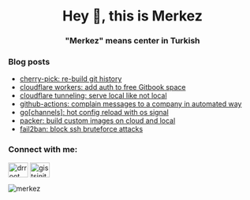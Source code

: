<h1 align="center">Hey 👋, this is Merkez</h1>
<h3 align="center">"Merkez" means center in Turkish</h3>


### Blog posts
<!-- BLOG-POST-LIST:START -->
- [cherry-pick: re-build git history](https://mrturkmen.com/posts/cherry-pick/)
- [cloudflare workers: add auth to free Gitbook space](https://mrturkmen.com/posts/cloudflare-workers/)
- [cloudflare tunneling: serve local like not local](https://mrturkmen.com/posts/cloudflare-tunneling/)
- [github-actions: complain messages to a company in automated way](https://mrturkmen.com/posts/automation-for-complain/)
- [go[channels]: hot config reload with os signal](https://mrturkmen.com/posts/hot-reload-with-os-signals/)
- [packer: build custom images on cloud and local](https://mrturkmen.com/posts/build-with-packer/)
- [fail2ban: block ssh bruteforce attacks](https://mrturkmen.com/posts/fail2ban/)
<!-- BLOG-POST-LIST:END -->

<h3 align="left">Connect with me:</h3>
<p align="left">
<a href="https://twitter.com/drroot_" target="blank"><img align="center" src="https://raw.githubusercontent.com/rahuldkjain/github-profile-readme-generator/master/src/images/icons/Social/twitter.svg" alt="drroot_" height="30" width="40" /></a>
<a href="https://instagram.com/gistsinit" target="blank"><img align="center" src="https://raw.githubusercontent.com/rahuldkjain/github-profile-readme-generator/master/src/images/icons/Social/instagram.svg" alt="gistsinit" height="30" width="40" /></a>
</p>


<p align="left"> <img src="https://komarev.com/ghpvc/?username=merkez&label=visitors&color=0e75b6&style=flat" alt="merkez" /> </p>
